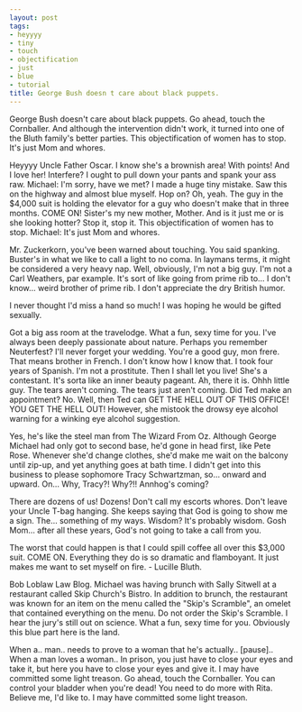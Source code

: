 ```yaml
---
layout: post
tags:
- heyyyy
- tiny
- touch
- objectification
- just
- blue
- tutorial
title: George Bush doesn t care about black puppets.
---
```


George Bush doesn't care about black puppets. Go ahead, touch the Cornballer. And although the intervention didn't work, it turned into one of the Bluth family's better parties. This objectification of women has to stop. It's just Mom and whores. 

Heyyyy Uncle Father Oscar. I know she's a brownish area! With points! And I love her! Interfere? I ought to pull down your pants and spank your ass raw. Michael: I'm sorry, have we met? I made a huge tiny mistake. Saw this on the highway and almost blue myself.  Hop on? Oh, yeah. The guy in the $4,000 suit is holding the elevator for a guy who doesn't make that in three months. COME ON! Sister's my new mother, Mother. And is it just me or is she looking hotter? Stop it, stop it. This objectification of women has to stop. Michael: It's just Mom and whores. 

Mr. Zuckerkorn, you've been warned about touching. You said spanking. Buster's in what we like to call a light to no coma. In laymans terms, it might be considered a very heavy nap. Well, obviously, I'm not a big guy. I'm not a Carl Weathers, par example. It's sort of like going from prime rib to… I don't know… weird brother of prime rib. I don't appreciate the dry British humor. 

I never thought I'd miss a hand so much! I was hoping he would be gifted sexually. 

Got a big ass room at the travelodge.  What a fun, sexy time for you. I've always been deeply passionate about nature. Perhaps you remember Neuterfest? I'll never forget your wedding. You're a good guy, mon frere. That means brother in French. I don't know how I know that. I took four years of Spanish. I'm not a prostitute. Then I shall let you live! She's a contestant. It's sorta like an inner beauty pageant. Ah, there it is. Ohhh little guy. The tears aren't coming. The tears just aren't coming. Did Ted make an appointment? No. Well, then Ted can GET THE HELL OUT OF THIS OFFICE! YOU GET THE HELL OUT! However, she mistook the drowsy eye alcohol warning for a winking eye alcohol suggestion. 

Yes, he's like the steel man from The Wizard From Oz. Although George Michael had only got to second base, he'd gone in head first, like Pete Rose. Whenever she'd change clothes, she'd make me wait on the balcony until zip-up, and yet anything goes at bath time. I didn't get into this business to please sophomore Tracy Schwartzman, so… onward and upward. On… Why, Tracy?! Why?!! Annhog's coming? 

There are dozens of us! Dozens! Don't call my escorts whores. Don't leave your Uncle T-bag hanging. She keeps saying that God is going to show me a sign. The… something of my ways. Wisdom? It's probably wisdom. Gosh Mom… after all these years, God's not going to take a call from you. 

The worst that could happen is that I could spill coffee all over this $3,000 suit. COME ON. Everything they do is so dramatic and flamboyant. It just makes me want to set myself on fire. - Lucille Bluth. 

Bob Loblaw Law Blog. Michael was having brunch with Sally Sitwell at a restaurant called Skip Church's Bistro. In addition to brunch, the restaurant was known for an item on the menu called the "Skip's Scramble", an omelet that contained everything on the menu. Do not order the Skip's Scramble. I hear the jury's still out on science. What a fun, sexy time for you. Obviously this blue part here is the land. 

When a.. man.. needs to prove to a woman that he's actually.. [pause].. When a man loves a woman.. In prison, you just have to close your eyes and take it, but here you have to close your eyes and give it. I may have committed some light treason. Go ahead, touch the Cornballer. You can control your bladder when you're dead! You need to do more with Rita. Believe me, I'd like to. I may have committed some light treason. 

